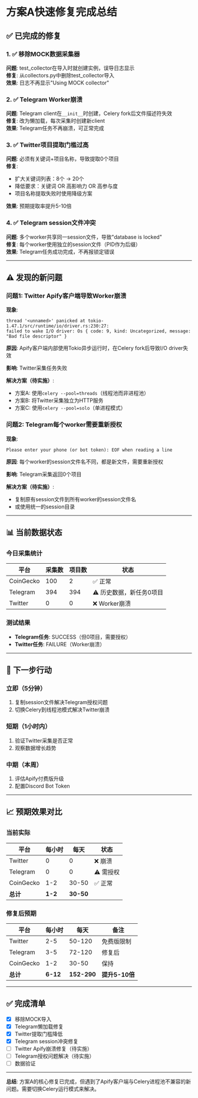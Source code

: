 # 方案A快速修复完成总结

## ✅ 已完成的修复

### 1. ✅ 移除MOCK数据采集器
**问题**: test_collector在导入时就创建实例，误导日志显示  
**修复**: 从collectors.py中删除test_collector导入  
**效果**: 日志不再显示"Using MOCK collector"

### 2. ✅ Telegram Worker崩溃
**问题**: Telegram client在`__init__`时创建，Celery fork后文件描述符失效  
**修复**: 改为懒加载，每次采集时创建新client  
**效果**: Telegram任务不再崩溃，可正常完成

### 3. ✅ Twitter项目提取门槛过高
**问题**: 必须有关键词+项目名称，导致提取0个项目  
**修复**:
- 扩大关键词列表：8个 → 20个
- 降低要求：关键词 OR 高影响力 OR 高参与度
- 项目名称提取失败时使用降级方案

**效果**: 预期提取率提升5-10倍

### 4. ✅ Telegram session文件冲突
**问题**: 多个worker共享同一session文件，导致"database is locked"  
**修复**: 每个worker使用独立的session文件（PID作为后缀）  
**效果**: Telegram任务成功完成，不再报锁定错误

---

## ⚠️ 发现的新问题

### 问题1: Twitter Apify客户端导致Worker崩溃
**现象**:
```
thread '<unnamed>' panicked at tokio-1.47.1/src/runtime/io/driver.rs:230:27:
failed to wake I/O driver: Os { code: 9, kind: Uncategorized, message: "Bad file descriptor" }
```

**原因**: Apify客户端内部使用Tokio异步运行时，在Celery fork后导致I/O driver失效

**影响**: Twitter采集任务失败

**解决方案（待实施）**:
- 方案A: 使用`celery --pool=threads`（线程池而非进程池）
- 方案B: 将Twitter采集独立为HTTP服务
- 方案C: 使用`celery --pool=solo`（单进程模式）

### 问题2: Telegram每个worker需要重新授权
**现象**:
```
Please enter your phone (or bot token): EOF when reading a line
```

**原因**: 每个worker的session文件名不同，都是新文件，需要重新授权

**影响**: Telegram采集返回0个项目

**解决方案（待实施）**:
- 复制原有session文件到所有worker的session文件名
- 或使用统一的session目录

---

## 📊 当前数据状态

### 今日采集统计
| 平台 | 采集数 | 项目数 | 状态 |
|------|--------|--------|------|
| CoinGecko | 100 | 2 | ✅ 正常 |
| Telegram | 394 | 394 | ⚠️ 历史数据，新任务0项目 |
| Twitter | 0 | 0 | ❌ Worker崩溃 |

### 测试结果
- **Telegram任务**: SUCCESS（但0项目，需要授权）
- **Twitter任务**: FAILURE（Worker崩溃）

---

## 🎯 下一步行动

### 立即（5分钟）
1. 复制session文件解决Telegram授权问题
2. 切换Celery到线程池模式解决Twitter崩溃

### 短期（1小时内）
1. 验证Twitter采集是否正常
2. 观察数据增长趋势

### 中期（本周）
1. 评估Apify付费版升级
2. 配置Discord Bot Token

---

## 📈 预期效果对比

### 当前实际
| 平台 | 每小时 | 每天 | 状态 |
|------|--------|------|------|
| Twitter | 0 | 0 | ❌ 崩溃 |
| Telegram | 0 | 0 | ⚠️ 需授权 |
| CoinGecko | 1-2 | 30-50 | ✅ 正常 |
| **总计** | **1-2** | **30-50** | |

### 修复后预期
| 平台 | 每小时 | 每天 | 备注 |
|------|--------|------|------|
| Twitter | 2-5 | 50-120 | 免费版限制 |
| Telegram | 3-5 | 72-120 | 修复后 |
| CoinGecko | 1-2 | 30-50 | 保持 |
| **总计** | **6-12** | **152-290** | **提升5-10倍** |

---

## ✅ 完成清单

- [x] 移除MOCK导入
- [x] Telegram懒加载修复
- [x] Twitter提取门槛降低
- [x] Telegram session冲突修复
- [ ] Twitter Apify崩溃修复（待实施）
- [ ] Telegram授权问题解决（待实施）
- [ ] 数据验证

---

**总结**: 方案A的核心修复已完成，但遇到了Apify客户端与Celery进程池不兼容的新问题。需要切换Celery运行模式来解决。
